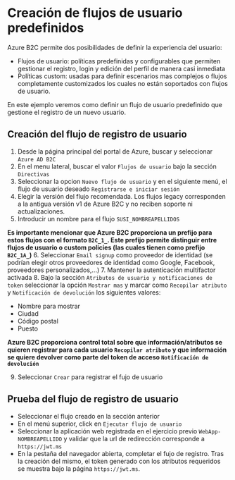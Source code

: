 # Creación de flujos de usuario predefinidos

Azure B2C permite dos posibilidades de definir la experiencia del usuario:
  - Flujos de usuario: políticas predefinidas y configurables que permiten gestionar el registro, login y edición del perfil de manera casi inmediata
  - Políticas custom: usadas para definir escenarios mas complejos o flujos completamente customizados los cuales no están soportados con flujos de usuario.

En este ejemplo veremos como definir un flujo de usuario predefinido que gestione el registro de un nuevo usuario.

## Creación del flujo de registro de usuario
1. Desde la página principal del portal de Azure, buscar y seleccionar `Azure AD B2C`
2. En el menu lateral, buscar el valor `Flujos de usuario` bajo la sección `Directivas`
3. Seleccionar la opcion `Nuevo flujo de usuario` y en el siguiente menú, el flujo de usuario deseado `Registrarse e iniciar sesión`
4. Elegir la versión del flujo recomendada. Los flujos legacy corresponden a la antigua versión v1 de Azure B2C y no reciben soporte ni actualizaciones.
5. Introducir un nombre para el flujo `SUSI_NOMBREAPELLIDOS`

**Es importante mencionar que Azure B2C proporciona un prefijo para estos flujos con el formato `B2C_1_`. Este prefijo permite distinguir entre flujos de usuario o custom policies (las cuales tienen como prefijo `B2C_1A_`)**
6. Seleccionar `Email signup` como proveedor de identidad (se podrían elegir otros proveedores de identidad como Google, Facebook, proveedores personalizados,...)
7. Mantener la autenticación multifactor activada
8. Bajo la sección `Atributos de usuario y notificaciones de token` seleccionar la opción `Mostrar mas` y marcar como `Recopilar atributo` y `Notificación de devolución` los siguientes valores:
 - Nombre para mostrar
 - Ciudad
 - Código postal
 - Puesto

**Azure B2C proporciona control total sobre que información/atributos se quieren registrar para cada usuario `Recopilar atributo` y que información se quiere devolver como parte del token de acceso `Notificación de devolución`**

9. Seleccionar `Crear` para registrar el fujo de usuario

## Prueba del flujo de registro de usuario
- Seleccionar el flujo creado en la sección anterior
- En el menú superior, click en `Ejecutar flujo de usuario`
- Seleccionar la aplicación web registrada en el ejercicio previo `WebApp-NOMBREAPELLIDO` y validar que la url de redirección corresponde a `https://jwt.ms`
- En la pestaña del navegador abierta, completar el fujo de registro. Tras la creación del mismo, el token generado con los atributos requeridos se muestra bajo la página `https://jwt.ms`. 